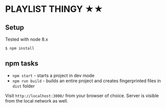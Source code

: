 # PLAYLIST THINGY ★★

## Setup

Tested with node 8.x

```
$ npm install
```

## npm tasks

* `npm start` - starts a project in dev mode
* `npm run build` - builds an entire project and creates fingerprinted files in `dist` folder

Visit `http://localhost:3000/` from your browser of choice.
Server is visible from the local network as well.
